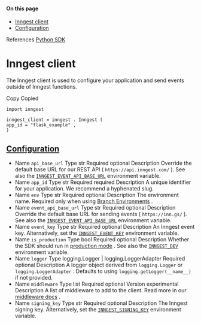 #### On this page

- [Inngest client](\docs\reference\python\client\overview#inngest-client)
- [Configuration](\docs\reference\python\client\overview#configuration)

References [Python SDK](\docs\reference\python)

# Inngest client

The Inngest client is used to configure your application and send events outside of Inngest functions.

Copy Copied

```
import inngest

inngest_client = inngest . Inngest (
app_id = "flask_example" ,
)
```

## [Configuration](\docs\reference\python\client\overview#configuration)

- Name `api_base_url` Type str Required optional Description Override the default base URL for our REST API ( `https://api.inngest.com/` ). See also the [`INNGEST_EVENT_API_BASE_URL`](\docs\reference\python\overview\env-vars#inngest-event-api-base-url) environment variable.
- Name `app_id` Type str Required required Description A unique identifier for your application. We recommend a hyphenated slug.
- Name `env` Type str Required optional Description The environment name. Required only when using [Branch Environments](\docs\platform\environments) .
- Name `event_api_base_url` Type str Required optional Description Override the default base URL for sending events ( `https://inn.gs/` ). See also the [`INNGEST_EVENT_API_BASE_URL`](\docs\reference\python\overview\env-vars#inngest-event-api-base-url) environment variable.
- Name `event_key` Type str Required optional Description An Inngest event key. Alternatively, set the [`INNGEST_EVENT_KEY`](\docs\reference\python\overview\env-vars#inngest-event-key) environment variable.
- Name `is_production` Type bool Required optional Description Whether the SDK should run in [production mode](\docs\reference\python\overview\prod-mode) . See also the [`INNGEST_DEV`](\docs\reference\python\overview\env-vars#inngest-dev) environment variable.
- Name `logger` Type logging.Logger | logging.LoggerAdapter Required optional Description A logger object derived from `logging.Logger` or `logging.LoggerAdapter` . Defaults to using `logging.getLogger(__name__)` if not provided.
- Name `middleware` Type list Required optional Version experimental Description A list of middleware to add to the client. Read more in our [middleware docs](\docs\reference\python\middleware\overview) .
- Name `signing_key` Type str Required optional Description The Inngest signing key. Alternatively, set the [`INNGEST_SIGNING_KEY`](\docs\reference\python\overview\env-vars#inngest-signing-key) environment variable.